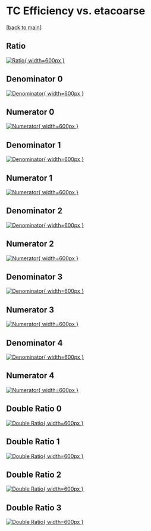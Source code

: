 # TC Efficiency vs. etacoarse

[[back to main](./)]



## Ratio

[![Ratio](../mtv/var/TC_vtr_321_1_eff_etacoarse.png){ width=600px }](../mtv/var/TC_vtr_321_1_eff_etacoarse.pdf)

## Denominator 0

[![Denominator](../mtv/den/TC_vtr_321_1_eff_etacoarse_den0.png){ width=600px }](../mtv/den/TC_vtr_321_1_eff_etacoarse_den0.pdf)

## Numerator 0

[![Numerator](../mtv/num/TC_vtr_321_1_eff_etacoarse_num0.png){ width=600px }](../mtv/num/TC_vtr_321_1_eff_etacoarse_num0.pdf)

## Denominator 1

[![Denominator](../mtv/den/TC_vtr_321_1_eff_etacoarse_den1.png){ width=600px }](../mtv/den/TC_vtr_321_1_eff_etacoarse_den1.pdf)

## Numerator 1

[![Numerator](../mtv/num/TC_vtr_321_1_eff_etacoarse_num1.png){ width=600px }](../mtv/num/TC_vtr_321_1_eff_etacoarse_num1.pdf)

## Denominator 2

[![Denominator](../mtv/den/TC_vtr_321_1_eff_etacoarse_den2.png){ width=600px }](../mtv/den/TC_vtr_321_1_eff_etacoarse_den2.pdf)

## Numerator 2

[![Numerator](../mtv/num/TC_vtr_321_1_eff_etacoarse_num2.png){ width=600px }](../mtv/num/TC_vtr_321_1_eff_etacoarse_num2.pdf)

## Denominator 3

[![Denominator](../mtv/den/TC_vtr_321_1_eff_etacoarse_den3.png){ width=600px }](../mtv/den/TC_vtr_321_1_eff_etacoarse_den3.pdf)

## Numerator 3

[![Numerator](../mtv/num/TC_vtr_321_1_eff_etacoarse_num3.png){ width=600px }](../mtv/num/TC_vtr_321_1_eff_etacoarse_num3.pdf)

## Denominator 4

[![Denominator](../mtv/den/TC_vtr_321_1_eff_etacoarse_den4.png){ width=600px }](../mtv/den/TC_vtr_321_1_eff_etacoarse_den4.pdf)

## Numerator 4

[![Numerator](../mtv/num/TC_vtr_321_1_eff_etacoarse_num4.png){ width=600px }](../mtv/num/TC_vtr_321_1_eff_etacoarse_num4.pdf)

## Double Ratio 0

[![Double Ratio](../mtv/ratio/TC_vtr_321_1_eff_etacoarse_ratio0.png){ width=600px }](../mtv/ratio/TC_vtr_321_1_eff_etacoarse_ratio0.pdf)

## Double Ratio 1

[![Double Ratio](../mtv/ratio/TC_vtr_321_1_eff_etacoarse_ratio1.png){ width=600px }](../mtv/ratio/TC_vtr_321_1_eff_etacoarse_ratio1.pdf)

## Double Ratio 2

[![Double Ratio](../mtv/ratio/TC_vtr_321_1_eff_etacoarse_ratio2.png){ width=600px }](../mtv/ratio/TC_vtr_321_1_eff_etacoarse_ratio2.pdf)

## Double Ratio 3

[![Double Ratio](../mtv/ratio/TC_vtr_321_1_eff_etacoarse_ratio3.png){ width=600px }](../mtv/ratio/TC_vtr_321_1_eff_etacoarse_ratio3.pdf)

